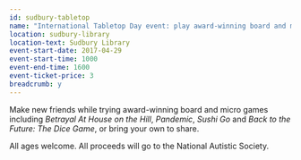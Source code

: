 ```yaml
---
id: sudbury-tabletop
name: "International Tabletop Day event: play award-winning board and micro games"
location: sudbury-library
location-text: Sudbury Library
event-start-date: 2017-04-29
event-start-time: 1000
event-end-time: 1600
event-ticket-price: 3
breadcrumb: y
---
```


Make new friends while trying award-winning board and micro games including <cite>Betrayal At House on the Hill</cite>, <cite>Pandemic</cite>, <cite>Sushi Go</cite> and <cite>Back to the Future: The Dice Game</cite>, or bring your own to share.

All ages welcome. All proceeds will go to the National Autistic Society.
